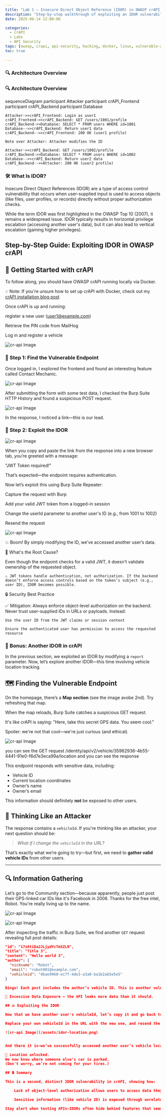 ```yaml
---
title: "Lab 1 — Insecure Direct Object Reference (IDOR) in OWASP crAPI - p4p2"
description: "Step-by-step walkthrough of exploiting an IDOR vulnerability in OWASP crAPI, complete with Burp Suite traffic, Docker tips, and Mermaid diagrams."
date: 2025-06-14 12:00:00 

categories: 
  - crAPI
  - Labs
  - API Security
tags: [owasp, crapi, api-security, hacking, docker, linux, vulnerable-api, pentest-lab]
toc: true
  
---
```


### 🔍 Architecture Overview

### 🔍 Architecture Overview

<div class="mermaid">
sequenceDiagram
    participant Attacker
    participant crAPI_Frontend
    participant crAPI_Backend
    participant Database

    Attacker->>crAPI_Frontend: Login as user1
    crAPI_Frontend->>crAPI_Backend: GET /users/1001/profile
    crAPI_Backend->>Database: SELECT * FROM users WHERE id=1001
    Database-->>crAPI_Backend: Return user1 data
    crAPI_Backend-->>crAPI_Frontend: 200 OK (user1 profile)

    Note over Attacker: Attacker modifies the ID

    Attacker->>crAPI_Backend: GET /users/1002/profile
    crAPI_Backend->>Database: SELECT * FROM users WHERE id=1002
    Database-->>crAPI_Backend: Return user2 data
    crAPI_Backend-->>Attacker: 200 OK (user2 profile)
</div>



### 🛠️ What Is IDOR?

Insecure Direct Object References (IDOR) are a type of access control vulnerability that occurs when user-supplied input is used to access objects (like files, user profiles, or records) directly without proper authorization checks.

While the term IDOR was first highlighted in the OWASP Top 10 (2007), it remains a widespread issue. IDOR typically results in horizontal privilege escalation (accessing another user's data), but it can also lead to vertical escalation (gaining higher privileges).

## Step-by-Step Guide: Exploiting IDOR in OWASP crAPI

##  🚀 Getting Started with crAPI

To follow along, you should have OWASP crAPI running locally via Docker.

💡 Note: If you're unsure how to set up crAPI with Docker, check out my [crAPI installation blog post](https://p4p2.github.io/posts/crapi-install/)

Once crAPI is up and running:

register a new user (user1@example.com)

Retrieve the PIN code from MailHog

Log in and register a vehicle

![cr-api Image](/assets/van.png)

### 🔎 Step 1: Find the Vulnerable Endpoint

Once logged in, I explored the frontend and found an interesting feature called Contact Mechanic.

![cr-api Image](/assets/idor-mechanic.png)

After submitting the form with some test data, I checked the Burp Suite HTTP History and found a suspicious POST request.


![cr-api Image](/assets/idor-link.png)

In the response, I noticed a link—this is our lead.


### 🎯 Step 2: Exploit the IDOR



![cr-api Image](/assets/idor-link1.png)

When you copy and paste the link from the response into a new browser tab, you’re greeted with a message:

  "JWT Token required!"

That’s expected—the endpoint requires authentication.

Now let’s exploit this using Burp Suite Repeater:

Capture the request with Burp

Add your valid JWT token from a logged-in session

Change the userId parameter to another user's ID (e.g., from 1001 to 1002)

Resend the request

![cr-api Image](/assets/idor-burp.png)

💥 Boom! By simply modifying the ID, we’ve accessed another user’s data.


🚨 What's the Root Cause?

Even though the endpoint checks for a valid JWT, it doesn't validate ownership of the requested object.

    ⚠️ JWT tokens handle authentication, not authorization. If the backend doesn’t enforce access controls based on the token’s subject (e.g., user ID), IDOR becomes possible.


🔒 Security Best Practice

✅ Mitigation: Always enforce object-level authorization on the backend. Never trust user-supplied IDs in URLs or payloads. Instead:

    Use the user ID from the JWT claims or session context

    Ensure the authenticated user has permission to access the requested resource

### 🔁 Bonus: Another IDOR in crAPI

In the previous section, we exploited an IDOR by modifying a `report` parameter. Now, let’s explore another IDOR—this time involving vehicle location tracking.

## 🗺️ Finding the Vulnerable Endpoint

On the homepage, there’s a **Map section** (see the image avobe 2nd). Try refreshing that map.

When the map reloads, Burp Suite catches a suspicious GET request.

It's like crAPI is saying:
"Here, take this secret GPS data. You seem cool."

Spoiler: we're not that cool—we're just curious (and ethical).

![cr-api Image](/assets/idor-map.png)

you can see the GET request /identity/api/v2/vehicle/35962936-4b55-4441-91e0-f6d7e3eca99a/location and you can see the response 

This endpoint responds with sensitive data, including:

- Vehicle ID
- Current location coordinates
- Owner’s name
- Owner’s email

This information should definitely **not** be exposed to other users.

## 🧠 Thinking Like an Attacker

The response contains a `vehicleId`. If you're thinking like an attacker, your next question should be:

> *What if I change the `vehicleId` in the URL?*

That’s exactly what we’re going to try—but first, we need to **gather valid vehicle IDs** from other users.

--- 


## 🔍 Information Gathering

Let’s go to the Community section—because apparently, people just post their GPS-linked car IDs like it's Facebook in 2006.
Thanks for the free intel, Robot. You're really living up to the name.

![cr-api Image](/assets/idor-community.png)


![cr-api Image](/assets/idor-car-id.png)

After inspecting the traffic in Burp Suite, we find another `GET` request revealing full post details:

```json
"id": "i7zAtiDa2JLjydYcTmXZLN",
"title": "Title 3",
"content": "Hello world 3",
"author": {
  "nickname": "Robot",
  "email": "robot001@example.com",
  "vehicleid": "4bae9968-ec7f-4de3-a3a0-ba1b2ab5e5e5"
}

Bingo! Each post includes the author’s vehicle ID. This is another vulnerability known as:

🚨 Excessive Data Exposure — the API leaks more data than it should.

## 💥 Exploiting the IDOR

Now that we have another user's vehicleId, let’s copy it and go back to our previous map location request in Burp Suite.

Replace your own vehicleId in the URL with the new one, and resend the request.

![cr-api Image](/assets/idor-location.png)


And there it is—we’ve successfully accessed another user’s vehicle location!

🚗 Location unlocked.
We now know where someone else's car is parked.
(Don't worry, we’re not coming for your tires.)

## 🔒 Summary

This is a second, distinct IDOR vulnerability in crAPI, showing how:

    Lack of object-level authorization allows users to access data they shouldn't.

    Sensitive information (like vehicle ID) is exposed through unrelated features (community posts), enabling IDOR chaining.

Stay alert when testing APIs—IDORs often hide behind features that seem harmless.
